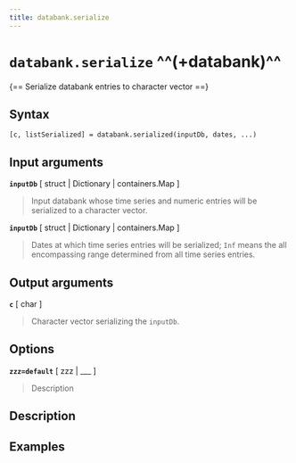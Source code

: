 ```yaml
---
title: databank.serialize
---
```


# `databank.serialize` ^^(+databank)^^

{== Serialize databank entries to character vector ==}


## Syntax 

    [c, listSerialized] = databank.serialized(inputDb, dates, ...)


## Input arguments 

__`inputDb`__ [ struct | Dictionary | containers.Map ]
> 
> Input databank whose time series and numeric entries will be serialized
> to a character vector.
> 

__`inputDb`__ [ struct | Dictionary | containers.Map ]
> 
> Dates at which time series entries will be serialized; `Inf` means the
> all encompassing range determined from all time series entries.
> 

## Output arguments 

__`c`__ [ char ]
> 
> Character vector serializing the `inputDb`.
> 


## Options 

__`zzz=default`__ [ zzz | ___ ]
> 
> Description
> 


## Description 



## Examples

```matlab
```

